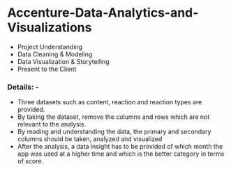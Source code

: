 # Accenture-Data-Analytics-and-Visualizations
- Project Understanding
- Data Cleaning & Modeling
- Data Visualization & Storytelling
- Present to the Client

### Details: -
- Three datasets such as content, reaction and reaction types are provided.
- By taking the dataset, remove the columns and rows which are not relevant to the analysis.
- By reading and understanding the data, the primary and secondary columns should be taken, analyzed and visualized
- After the analysis, a data insight has to be provided of which month the app was used at a higher time and which is the better category in terms of score.
